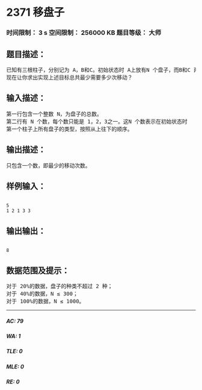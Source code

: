 # 2371 移盘子   
### 时间限制： 3 s     空间限制： 256000 KB     题目等级： 大师  
## 题目描述：  

<pre>
已知有三根柱子，分别记为 A，B和C。初始状态时 A上放有N 个盘子，而B和C 两个柱子上没有放任何盘子。你每次能做的移动操作就是把某根柱子最上面的一个盘子拿下来，然后放到另一个柱子上。盘子有三类，分别用 1，2，3来表示。你的目标是，让所有 1 类盘子最终放在 A 上，让所有 2 类盘子最终放在 B 上，所有 3 类盘子最终放在 C 上。
现在让你求出实现上述目标总共最少需要多少次移动？
</pre>
  
  
## 输入描述：  

<pre>
第一行包含一个整数 N，为盘子的总数。   
第二行有 N 个数，每个数只能是 1，2，3之一。这N 个数表示在初始状态时  
第一个柱子上所有盘子的类型，按照从上往下的顺序。
</pre>
  
  
## 输出描述：  

<pre>
只包含一个数，即最少的移动次数。 
</pre>
  
  
## 样例输入：  

<pre><code>
5   
1 2 1 3 3
</code></pre>
  
  
## 输出输出：  

<pre><code>
8 
</code></pre>
  
  
## 数据范围及提示：  

<pre>
对于 20%的数据，盘子的种类不超过 2 种；   
对于 40%的数据，N ≤ 300；   
对于 100%的数据，N ≤ 1000。
</pre>
  
  
***  

##### AC: 79  
##### WA: 1  
##### TLE: 0  
##### MLE: 0  
##### RE: 0  

